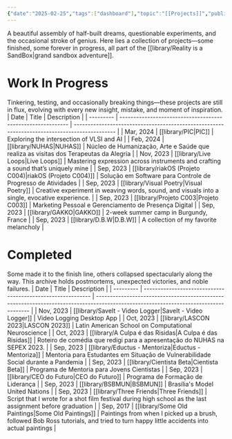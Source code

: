 ```yaml
---
{"date":"2025-02-25","tags":["dashboard"],"topic":"[[Projects]]","publish":true,"PassFrontmatter":true}
---
```


A beautiful assembly of half-built dreams, questionable experiments, and the occasional stroke of genius. Here lies a collection of projects—some finished, some forever in progress, all part of the [[library/Reality is a SandBox\|grand sandbox adventure]].
# Work In Progress
Tinkering, testing, and occasionally breaking things—these projects are still in flux, evolving with every new insight, mistake, and moment of inspiration.
| Date      | Title                                                       | Description                                                                                   |
| --------- | ----------------------------------------------------------- | --------------------------------------------------------------------------------------------- |
| Mar, 2024 | [[library/PIC\|PIC]]                                     | Exploring the intersection of VLSI and AI                                                     |
| Feb, 2024 | [[library/NUHAS\|NUHAS]]                                 | Núcleo de Humanização, Arte e Saúde que realiza as visitas dos Terapeutas da Alegria          |
| Nov, 2023 | [[library/Live Loops\|Live Loops]]                       | Mastering expression across instruments and crafting a sound that’s uniquely mine             |
| Sep, 2023 | [[library/riakOS (Projeto C004)\|riakOS (Projeto C004)]] | Solução em Software para Controle de Progresso de Atividades                                  |
| Sep, 2023 | [[library/Visual Poetry\|Visual Poetry]]                 | Creative experiment in weaving words, sound, and visuals into a single, evocative experience. |
| Sep, 2023 | [[library/Projeto C003\|Projeto C003]]                   | Marketing Pessoal e Gerenciamento de Presença Digital                                         |
| Sep, 2023 | [[library/GAKKO\|GAKKO]]                                 | 2-week summer camp in Burgundy, France                                                        |
| Sep, 2023 | [[library/D.B.W\|D.B.W]]                                 | A collection of my favorite melancholy                                                        |


# Completed
Some made it to the finish line, others collapsed spectacularly along the way. This archive holds postmortems, unexpected victories, and noble failures. 
| Date      | Title                                                       | Description                                                                                                                          |
| --------- | ----------------------------------------------------------- | ------------------------------------------------------------------------------------------------------------------------------------ |
| Nov, 2023 | [[library/SaveIt - Video Logger\|SaveIt - Video Logger]] | Video Logging Desktop App                                                                                                            |
| Oct, 2023 | [[library/LASCON 2023\|LASCON 2023]]                     | Latin American School on Computational Neuroscience                                                                                  |
| Oct, 2023 | [[library/A Culpa é das Risidas\|A Culpa é das Risidas]] | Roteiro de comédia que redigi para a apresentação do NUHAS na SEPEX 2023.                                                            |
| Sep, 2023 | [[library/Eductus - Mentoriza\|Eductus - Mentoriza]]     | Mentoria para Estudantes em Situação de Vulnerabilidade Social durante a Pandemia                                                    |
| Sep, 2023 | [[library/Cientista Beta\|Cientista Beta]]               | Programa de Mentoria para Jovens Cientistas                                                                                          |
| Sep, 2023 | [[library/CEO do Futuro\|CEO do Futuro]]                 | Programa de Formação de Liderança                                                                                                    |
| Sep, 2023 | [[library/BSBMUN\|BSBMUN]]                               | Brasília's Model United Nations                                                                                                      |
| Sep, 2023 | [[library/Three Friends\|Three Friends]]                 | Script that I wrote for a shot film festival during high school as the last assignment before graduation                             |
| Sep, 2017 | [[library/Some Old Paintings\|Some Old Paintings]]       | Paintings from when I picked up a brush, followed Bob Ross tutorials, and tried to turn happy little accidents into actual paintings |

